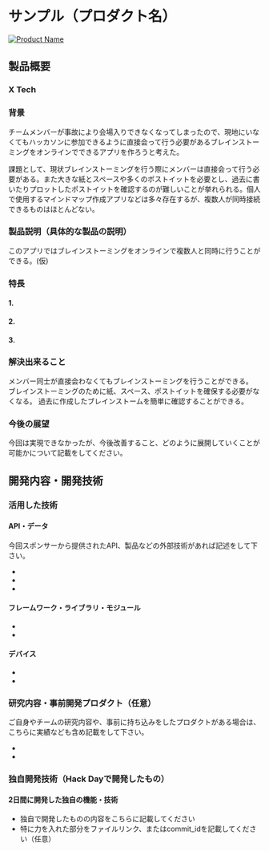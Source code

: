 # サンプル（プロダクト名）

[![Product Name](image.png)](https://www.youtube.com/watch?v=G5rULR53uMk)

## 製品概要
### X Tech

### 背景
チームメンバーが事故により会場入りできなくなってしまったので、現地にいなくてもハッカソンに参加できるように直接会って行う必要があるブレインストーミングをオンラインでできるアプリを作ろうと考えた。

課題として、現状ブレインストーミングを行う際にメンバーは直接会って行う必要がある。また大きな紙とスペースや多くのポストイットを必要とし、過去に書いたりプロットしたポストイットを確認するのが難しいことが挙れられる。個人で使用するマインドマップ作成アプリなどは多々存在するが、複数人が同時接続できるものはほとんどない。

### 製品説明（具体的な製品の説明）
このアプリではブレインストーミングをオンラインで複数人と同時に行うことができる。(仮)


### 特長

#### 1.

#### 2.

#### 3.

### 解決出来ること
メンバー同士が直接会わなくてもブレインストーミングを行うことができる。
ブレインストーミングのために紙、スペース、ポストイットを確保する必要がなくなる。
過去に作成したブレインストームを簡単に確認することができる。


### 今後の展望
今回は実現できなかったが、今後改善すること、どのように展開していくことが可能かについて記載をしてください。


## 開発内容・開発技術
### 活用した技術
#### API・データ
今回スポンサーから提供されたAPI、製品などの外部技術があれば記述をして下さい。

*
*
*

#### フレームワーク・ライブラリ・モジュール
*
*

#### デバイス
*
*

### 研究内容・事前開発プロダクト（任意）
ご自身やチームの研究内容や、事前に持ち込みをしたプロダクトがある場合は、こちらに実績なども含め記載をして下さい。

*
*


### 独自開発技術（Hack Dayで開発したもの）
#### 2日間に開発した独自の機能・技術
* 独自で開発したものの内容をこちらに記載してください
* 特に力を入れた部分をファイルリンク、またはcommit_idを記載してください（任意）
